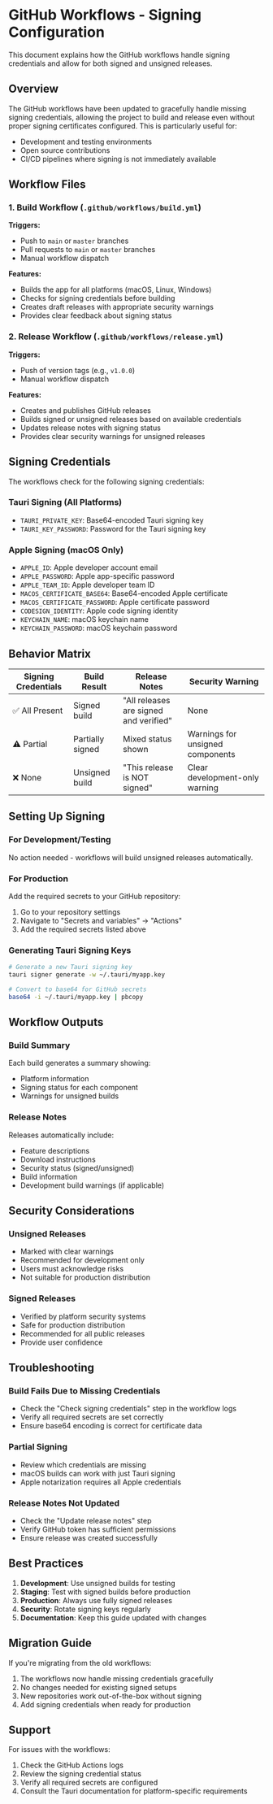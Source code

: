 # GitHub Workflows - Signing Configuration

This document explains how the GitHub workflows handle signing credentials and allow for both signed and unsigned releases.

## Overview

The GitHub workflows have been updated to gracefully handle missing signing credentials, allowing the project to build and release even without proper signing certificates configured. This is particularly useful for:

- Development and testing environments
- Open source contributions
- CI/CD pipelines where signing is not immediately available

## Workflow Files

### 1. Build Workflow (`.github/workflows/build.yml`)

**Triggers:**
- Push to `main` or `master` branches
- Pull requests to `main` or `master` branches
- Manual workflow dispatch

**Features:**
- Builds the app for all platforms (macOS, Linux, Windows)
- Checks for signing credentials before building
- Creates draft releases with appropriate security warnings
- Provides clear feedback about signing status

### 2. Release Workflow (`.github/workflows/release.yml`)

**Triggers:**
- Push of version tags (e.g., `v1.0.0`)
- Manual workflow dispatch

**Features:**
- Creates and publishes GitHub releases
- Builds signed or unsigned releases based on available credentials
- Updates release notes with signing status
- Provides clear security warnings for unsigned releases

## Signing Credentials

The workflows check for the following signing credentials:

### Tauri Signing (All Platforms)
- `TAURI_PRIVATE_KEY`: Base64-encoded Tauri signing key
- `TAURI_KEY_PASSWORD`: Password for the Tauri signing key

### Apple Signing (macOS Only)
- `APPLE_ID`: Apple developer account email
- `APPLE_PASSWORD`: Apple app-specific password
- `APPLE_TEAM_ID`: Apple developer team ID
- `MACOS_CERTIFICATE_BASE64`: Base64-encoded Apple certificate
- `MACOS_CERTIFICATE_PASSWORD`: Apple certificate password
- `CODESIGN_IDENTITY`: Apple code signing identity
- `KEYCHAIN_NAME`: macOS keychain name
- `KEYCHAIN_PASSWORD`: macOS keychain password

## Behavior Matrix

| Signing Credentials | Build Result | Release Notes | Security Warning |
|---------------------|--------------|---------------|------------------|
| ✅ All Present | Signed build | "All releases are signed and verified" | None |
| ⚠️ Partial | Partially signed | Mixed status shown | Warnings for unsigned components |
| ❌ None | Unsigned build | "This release is NOT signed" | Clear development-only warning |

## Setting Up Signing

### For Development/Testing
No action needed - workflows will build unsigned releases automatically.

### For Production
Add the required secrets to your GitHub repository:

1. Go to your repository settings
2. Navigate to "Secrets and variables" → "Actions"
3. Add the required secrets listed above

### Generating Tauri Signing Keys

```bash
# Generate a new Tauri signing key
tauri signer generate -w ~/.tauri/myapp.key

# Convert to base64 for GitHub secrets
base64 -i ~/.tauri/myapp.key | pbcopy
```

## Workflow Outputs

### Build Summary
Each build generates a summary showing:
- Platform information
- Signing status for each component
- Warnings for unsigned builds

### Release Notes
Releases automatically include:
- Feature descriptions
- Download instructions
- Security status (signed/unsigned)
- Build information
- Development build warnings (if applicable)

## Security Considerations

### Unsigned Releases
- Marked with clear warnings
- Recommended for development only
- Users must acknowledge risks
- Not suitable for production distribution

### Signed Releases
- Verified by platform security systems
- Safe for production distribution
- Recommended for all public releases
- Provide user confidence

## Troubleshooting

### Build Fails Due to Missing Credentials
- Check the "Check signing credentials" step in the workflow logs
- Verify all required secrets are set correctly
- Ensure base64 encoding is correct for certificate data

### Partial Signing
- Review which credentials are missing
- macOS builds can work with just Tauri signing
- Apple notarization requires all Apple credentials

### Release Notes Not Updated
- Check the "Update release notes" step
- Verify GitHub token has sufficient permissions
- Ensure release was created successfully

## Best Practices

1. **Development**: Use unsigned builds for testing
2. **Staging**: Test with signed builds before production
3. **Production**: Always use fully signed releases
4. **Security**: Rotate signing keys regularly
5. **Documentation**: Keep this guide updated with changes

## Migration Guide

If you're migrating from the old workflows:

1. The workflows now handle missing credentials gracefully
2. No changes needed for existing signed setups
3. New repositories work out-of-the-box without signing
4. Add signing credentials when ready for production

## Support

For issues with the workflows:
1. Check the GitHub Actions logs
2. Review the signing credential status
3. Verify all required secrets are configured
4. Consult the Tauri documentation for platform-specific requirements 